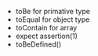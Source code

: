 - toBe for primative type
- toEqual for object type
- toContain for array
- expect assertion(1)
- toBeDefined()
